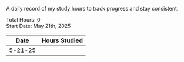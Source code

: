 A daily record of my study hours to track progress and stay consistent.

Total Hours: 0  
Start Date: May 21th, 2025

| **Date** | **Hours Studied** |
| -------- | ----------------- |
| 5-21-25  |                   |



